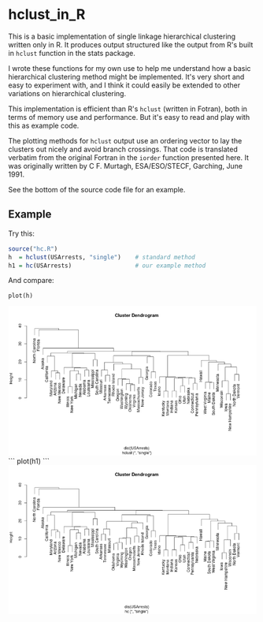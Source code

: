 hclust_in_R
===========

This is a basic implementation of single linkage hierarchical clustering
written only in R.  It produces output structured like the output from R's
built in `hclust` function in the stats package.

I wrote these functions for my own use to help me understand how a basic
hierarchical clustering method might be implemented. It's very short and easy
to experiment with, and I think it could easily be extended to other variations
on hierarchical clustering.

This implementation is efficient than R's `hclust` (written in Fotran), both in
terms of memory use and performance. But it's easy to read and play with this
as example code.

The plotting methods for `hclust` output use an ordering vector to lay the
clusters out nicely and avoid branch crossings. That code is translated
verbatim from the original Fortran in the `iorder` function presented here.  It
was originally written by C  F. Murtagh, ESA/ESO/STECF, Garching, June 1991.

See the bottom of the source code file for an example.

## Example

Try this:
```R
source("hc.R")
h  = hclust(USArrests, "single")    # standard method
h1 = hc(USArrests)                  # our example method
```
And compare:
```
plot(h)
```
<img alt="h.jpg" src="h.jpg"/>
```
plot(h1)
```
<img alt="h1.jpg" src="h1.jpg"/>
